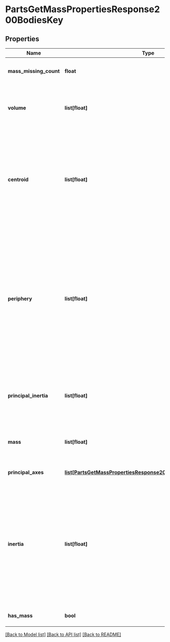 # PartsGetMassPropertiesResponse200BodiesKey

## Properties
Name | Type | Description | Notes
------------ | ------------- | ------------- | -------------
**mass_missing_count** | **float** | Number of parts without mass | [optional] 
**volume** | **list[float]** | Volume in cubic meters, along with minimum and maximum | [optional] 
**centroid** | **list[float]** | Coordinates of the centroid (center of mass) in metric             units (3 numbers), along with minimum (3 numbers) and maximum (3 numbers) | [optional] 
**periphery** | **list[float]** | Periphery in metric units which depend on context, along             with minimum and maximum; for a solid part, the periphery is the surface area in square meters; for a             surface, the periphery is the perimeter in meters | [optional] 
**principal_inertia** | **list[float]** | Moment of inertia around the principal axes in             metric units (3 numbers) | [optional] 
**mass** | **list[float]** | Mass in kilograms, along with minimum and maximum | [optional] 
**principal_axes** | [**list[PartsGetMassPropertiesResponse200BodiesKeyPrincipalAxes]**](PartsGetMassPropertiesResponse200BodiesKeyPrincipalAxes.md) | Principal axes as unit vectors | [optional] 
**inertia** | **list[float]** | Moment of inertia tensor about the centroid in metric units             with respect to the coordinate axes (9 numbers), along with minimum (9 numbers) and maximum (9             numbers) | [optional] 
**has_mass** | **bool** | Whether part has mass | [optional] 

[[Back to Model list]](../README.md#documentation-for-models) [[Back to API list]](../README.md#documentation-for-api-endpoints) [[Back to README]](../README.md)


